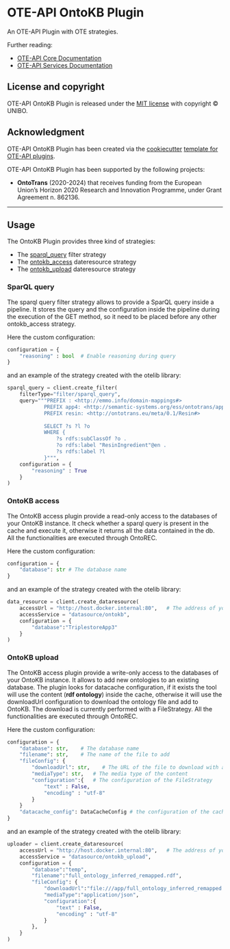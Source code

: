 # OTE-API OntoKB Plugin

An OTE-API Plugin with OTE strategies.

Further reading:

- [OTE-API Core Documentation](https://emmc-asbl.github.io/oteapi-core)
- [OTE-API Services Documentation](https://emmc-asbl.github.io/oteapi-services)

## License and copyright

OTE-API OntoKB Plugin is released under the [MIT license](LICENSE) with copyright &copy; UNIBO.

## Acknowledgment

OTE-API OntoKB Plugin has been created via the [cookiecutter](https://cookiecutter.readthedocs.io/) [template for OTE-API plugins](https://github.com/EMMC-ASBL/oteapi-plugin-template).

OTE-API OntoKB Plugin has been supported by the following projects:

- **OntoTrans** (2020-2024) that receives funding from the European Union’s Horizon 2020 Research and Innovation Programme, under Grant Agreement n. 862136.

---

## Usage

The OntoKB Plugin provides three kind of strategies:
* The [sparql_query](#sparql-query) filter strategy
* The [ontokb_access](#ontokb-access) dateresource strategy
* The [ontokb_upload](#ontokb-upload) dateresource strategy

### SparQL query
The sparql query filter strategy allows to provide a SparQL query inside a pipeline. It stores the query and the configuration inside the pipeline during the execution of the GET method, so it need to be placed before any other ontokb_access strategy.

Here the custom configuration:
```python
configuration = {
    "reasoning" : bool  # Enable reasoning during query
}
```

and an example of the strategy created with the otelib library:
```python
sparql_query = client.create_filter(
    filterType="filter/sparql_query",
    query="""PREFIX : <http://emmo.info/domain-mappings#>
            PREFIX app4: <http://semantic-systems.org/ess/ontotrans/app4#>
            PREFIX resin: <http://ontotrans.eu/meta/0.1/Resin#>
                            
            SELECT ?s ?l ?o
            WHERE {
                ?s rdfs:subClassOf ?o .
                ?o rdfs:label "ResinIngredient"@en .
                ?s rdfs:label ?l 
            }""",
    configuration = {
        "reasoning" : True
    }
)
```

### OntoKB access
The OntoKB access plugin provide a read-only access to the databases of your OntoKB instance. It check whether a sparql query is present in the cache and execute it, otherwise it returns all the data contained in the db. All the functionalities are executed through OntoREC.

Here the custom configuration:
```python
configuration = {
    "database": str # The database name 
}
```

and an example of the strategy created with the otelib library:
```python
data_resource = client.create_dataresource(
    accessUrl = "http://host.docker.internal:80",   # The address of your OntoREC instance
    accessService = "datasource/ontokb",
    configuration = {
        "database":"TriplestoreApp3"
    }
)
```

### OntoKB upload
The OntoKB access plugin provide a write-only access to the databases of your OntoKB instance. It allows to add new ontologies to an existing database. The plugin looks for datacache configuration, if it exists the tool will use the content (**rdf ontology**) inside the cache, otherwise it will use the downloadUrl configuration to download the ontology file and add to OntoKB. The download is currently performed with a FileStrategy.
All the functionalities are executed through OntoREC.

Here the custom configuration:
```python
configuration = {
    "database": str,    # The database name
    "filename": str,    # The name of the file to add
    "fileConfig": {
        "downloadUrl": str,    # The URL of the file to download with a FileStrategy
        "mediaType": str,   # The media type of the content
        "configuration":{   # The configuration of the FileStrategy
            "text" : False, 
            "encoding" : "utf-8"
        }
    }
    "datacache_config": DataCacheConfig # the configuration of the cache to use for retrieving the data
}
```

and an example of the strategy created with the otelib library:
```python
uploader = client.create_dataresource(
    accessUrl = "http://host.docker.internal:80",   # The address of your OntoREC instance
    accessService = "datasource/ontokb_upload",
    configuration = {
        "database":"temp",
        "filename":"full_ontology_inferred_remapped.rdf",
        "fileConfig": {
            "downloadUrl":"file:///app/full_ontology_inferred_remapped.rdf",
            "mediaType":"application/json",
            "configuration":{
                "text" : False,
                "encoding" : "utf-8"
            }
        },
    }
)
```